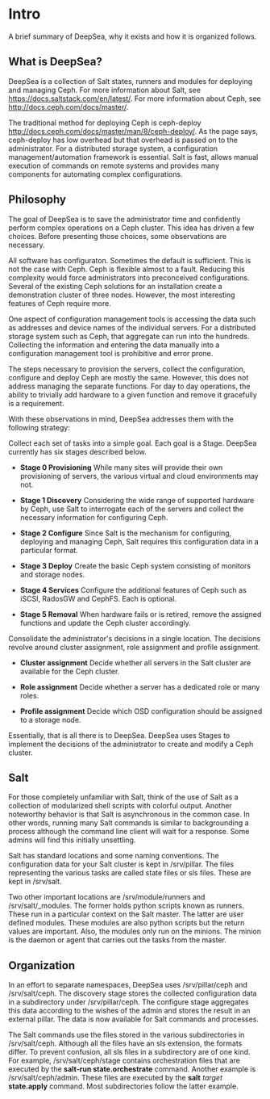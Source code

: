 # Intro

A brief summary of DeepSea, why it exists and how it is organized follows.

## What is DeepSea?

DeepSea is a collection of Salt states, runners and modules for deploying and managing Ceph.  For more information about Salt, see https://docs.saltstack.com/en/latest/.  For more information about Ceph, see http://docs.ceph.com/docs/master/.

The traditional method for deploying Ceph is ceph-deploy http://docs.ceph.com/docs/master/man/8/ceph-deploy/.  As the page says, ceph-deploy has low overhead but that overhead is passed on to the administrator.  For a distributed storage system, a configuration management/automation framework is essential.  Salt is fast, allows manual execution of commands on remote systems and provides many components for automating complex configurations.

## Philosophy

The goal of DeepSea is to save the administrator time and confidently perform complex operations on a Ceph cluster.  This idea has driven a few choices.  Before presenting those choices, some observations are necessary.

All software has configuraton.  Sometimes the default is sufficient.  This is not the case with Ceph.  Ceph is flexible almost to a fault.  Reducing this complexity would force administrators into preconceived configurations.  Several of the existing Ceph solutions for an installation create a demonstration cluster of three nodes.  However, the most interesting features of Ceph require more.  

One aspect of configuration management tools is accessing the data such as addresses and device names of the individual servers.  For a distributed storage system such as Ceph, that aggregate can run into the hundreds.  Collecting the information and entering the data manually into a configuration management tool is prohibitive and error prone.

The steps necessary to provision the servers, collect the configuration, configure and deploy Ceph are mostly the same.  However, this does not address managing the separate functions.  For day to day operations, the ability to trivially add hardware to a given function and remove it gracefully is a requirement.

With these observations in mind, DeepSea addresses them with the following strategy:

Collect each set of tasks into a simple goal.  Each goal is a Stage.  DeepSea currently has six stages described below.

* **Stage 0 Provisioning**
While many sites will provide their own provisioning of servers, the various virtual and cloud environments may not.

* **Stage 1 Discovery**
Considering the wide range of supported hardware by Ceph, use Salt to interrogate each of the servers and collect the necessary information for configuring Ceph.

* **Stage 2 Configure**
Since Salt is the mechanism for configuring, deploying and managing Ceph, Salt requires this configuration data in a particular format.  

* **Stage 3 Deploy**
Create the basic Ceph system consisting of monitors and storage nodes.

* **Stage 4 Services**
Configure the additional features of Ceph such as iSCSI, RadosGW and CephFS.  Each is optional.

* **Stage 5 Removal**
When hardware fails or is retired, remove the assigned functions and update the Ceph cluster accordingly.

Consolidate the administrator's decisions in a single location.  The decisions revolve around cluster assignment, role assignment and profile assignment.

* **Cluster assignment**
Decide whether all servers in the Salt cluster are available for the Ceph cluster.

* **Role assignment**
Decide whether a server has a dedicated role or many roles.

* **Profile assignment**
Decide which OSD configuration should be assigned to a storage node.

Essentially, that is all there is to DeepSea.  DeepSea uses Stages to implement the decisions of the administrator to create and modify a Ceph cluster.

## Salt

For those completely unfamiliar with Salt, think of the use of Salt as a collection of modularized shell scripts with colorful output.  Another noteworthy behavior is that Salt is asynchronous in the common case.  In other words, running many Salt commands is similar to backgrounding a process although the command line client will wait for a response.  Some admins will find this initially unsettling.
 
Salt has standard locations and some naming conventions.  The configuration data for your Salt cluster is kept in /srv/pillar.  The files representing the various tasks are called state files or sls files.  These are kept in /srv/salt.  

Two other important locations are /srv/module/runners and /srv/salt/_modules.  The former holds python scripts known as runners.  These run in a particular context on the Salt master.  The latter are user defined modules.  These modules are also python scripts but the return values are important.  Also, the modules only run on the minions.  The minion is the daemon or agent that carries out the tasks from the master.

## Organization

In an effort to separate namespaces, DeepSea uses /srv/pillar/ceph and /srv/salt/ceph.  The discovery stage stores the collected configuration data in a subdirectory under /srv/pillar/ceph. The configure stage aggregates this data according to the wishes of the admin and stores the result in an external pillar.  The data is now available for Salt commands and processes.

The Salt commands use the files stored in the various subdirectories in /srv/salt/ceph.  Although all the files have an sls extension, the formats differ.  To prevent confusion, all sls files in a subdirectory are of one kind.  For example, /srv/salt/ceph/stage contains orchestration files that are executed by the **salt-run state.orchestrate** command.  Another example is /srv/salt/ceph/admin.  These files are executed by the **salt** *target* **state.apply** command.  Most subdirectories follow the latter example.

